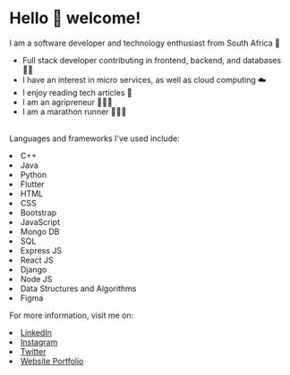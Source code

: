 # Hello 👋 welcome!



I am a software developer and technology enthusiast from South Africa 👾

<ul>
  <li>Full stack developer contributing in frontend, backend, and databases 👨‍💻</li>
  <li>I have an interest in micro services, as well as cloud computing ☁️</li>
  <li>I enjoy reading tech articles 📲</li>
  <li>I am an agripreneur 👨🏽‍🌾</li>
  <li>I am a marathon runner 🏃🏽‍♂️</li>
</ul>

<br>Languages and frameworks I've used include:

<li>C++

<li>Java

<li>Python

<li>Flutter

<li>HTML

<li>CSS

<li>Bootstrap

<li>JavaScript

<li>Mongo DB

<li>SQL

<li>Express JS

<li>React JS

<li>Django

<li>Node JS

<li>Data Structures and Algorithms

<li>Figma



For more information, visit me on:

  <li><a href="https://www.linkedin.com/in/paul-kobedi/">LinkedIn</a>   

  <li><a href="https://www.instagram.com/your_local_pantsula_geek/">Instagram</a> 

  <li><a href="https://twitter.com/pantsula_geek/">Twitter</a>

  <li><a href="https://paulbilal.github.io/PaulPersonalPortfolioWebsite.io/">Website Portfolio</a> 
